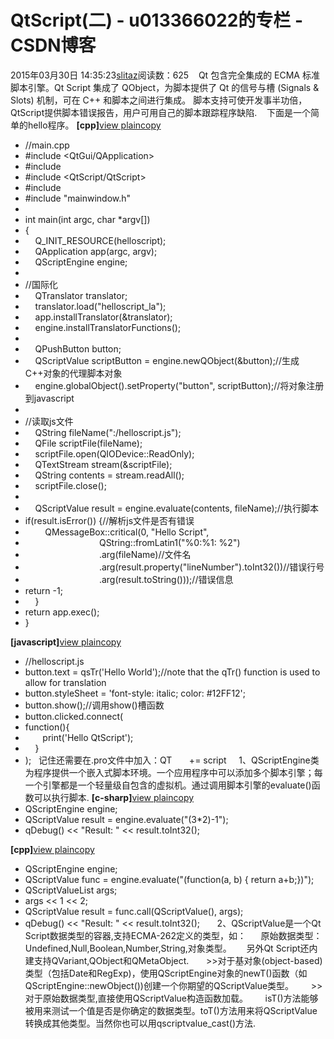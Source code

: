 # QtScript(二) - u013366022的专栏 - CSDN博客
2015年03月30日 14:35:23[slitaz](https://me.csdn.net/u013366022)阅读数：625
   Qt 包含完全集成的 ECMA 标准脚本引擎。Qt Script 集成了 QObject，为脚本提供了 Qt 的信号与槽 (Signals & Slots) 机制，可在 C++ 和脚本之间进行集成。 脚本支持可使开发事半功倍，QtScript提供脚本错误报告，用户可用自己的脚本跟踪程序缺陷.
   下面是一个简单的hello程序。
**[cpp]**[view
 plain](http://blog.csdn.net/liuhongwei123888/article/details/6162159#)[copy](http://blog.csdn.net/liuhongwei123888/article/details/6162159#)
- //main.cpp
- #include <QtGui/QApplication>
- #include <QMessageBox>
- #include <QtScript/QtScript>
- #include <QPushButton>
- #include "mainwindow.h"
- 
- int main(int argc, char *argv[])  
- {  
-     Q_INIT_RESOURCE(helloscript);  
-     QApplication app(argc, argv);  
-     QScriptEngine engine;  
- 
- //国际化
-     QTranslator translator;  
-     translator.load("helloscript_la");  
-     app.installTranslator(&translator);  
-     engine.installTranslatorFunctions();  
- 
-     QPushButton button;  
-     QScriptValue scriptButton = engine.newQObject(&button);//生成C++对象的代理脚本对象
-     engine.globalObject().setProperty("button", scriptButton);//将对象注册到javascript
- 
- //读取js文件
-     QString fileName(":/helloscript.js");  
-     QFile scriptFile(fileName);  
-     scriptFile.open(QIODevice::ReadOnly);  
-     QTextStream stream(&scriptFile);  
-     QString contents = stream.readAll();  
-     scriptFile.close();  
- 
-     QScriptValue result = engine.evaluate(contents, fileName);//执行脚本
- if(result.isError()) {//解析js文件是否有错误
-         QMessageBox::critical(0, "Hello Script",  
-                               QString::fromLatin1("%0:%1: %2")  
-                               .arg(fileName)//文件名
-                               .arg(result.property("lineNumber").toInt32())//错误行号
-                               .arg(result.toString()));//错误信息
- return -1;  
-     }  
- return app.exec();  
- }  

**[javascript]**[view
 plain](http://blog.csdn.net/liuhongwei123888/article/details/6162159#)[copy](http://blog.csdn.net/liuhongwei123888/article/details/6162159#)
- //helloscript.js
- button.text = qsTr('Hello World');//note that the qTr() function is used to allow for translation
- button.styleSheet = 'font-style: italic; color: #12FF12';  
- button.show();//调用show()槽函数
- button.clicked.connect(  
- function(){  
-        print('Hello QtScript');  
-     }  
- );  
记住还需要在.pro文件中加入：QT       += script
    1、QScriptEngine类为程序提供一个嵌入式脚本环境。一个应用程序中可以添加多个脚本引擎；每一个引擎都是一个轻量级自包含的虚拟机。通过调用脚本引擎的evaluate()函数可以执行脚本.
**[c-sharp]**[view
 plain](http://blog.csdn.net/liuhongwei123888/article/details/6162159#)[copy](http://blog.csdn.net/liuhongwei123888/article/details/6162159#)
- QScriptEngine engine;  
- QScriptValue result = engine.evaluate("(3*2)-1");  
- qDebug() << "Result: " << result.toInt32();  

**[cpp]**[view
 plain](http://blog.csdn.net/liuhongwei123888/article/details/6162159#)[copy](http://blog.csdn.net/liuhongwei123888/article/details/6162159#)
- QScriptEngine engine;  
- QScriptValue func = engine.evaluate("(function(a, b) { return a+b;})");  
- QScriptValueList args;  
- args << 1 << 2;  
- QScriptValue result = func.call(QScriptValue(), args);  
- qDebug() << "Result: " << result.toInt32();  
    2、QScriptValue是一个Qt Script数据类型的容器,支持ECMA-262定义的类型，如：
     原始数据类型：Undefined,Null,Boolean,Number,String,对象类型。
     另外Qt Script还内建支持QVariant,QObject和QMetaObject.
      >>对于基对象(object-based)类型（包括Date和RegExp)，使用QScriptEngine对象的newT()函数（如QScriptEngine::newObject())创建一个你期望的QScriptValue类型。
      >>对于原始数据类型,直接使用QScriptValue构造函数加载。
      isT()方法能够被用来测试一个值是否是你确定的数据类型。toT()方法用来将QScriptValue转换成其他类型。当然你也可以用qscriptvalue_cast()方法.
